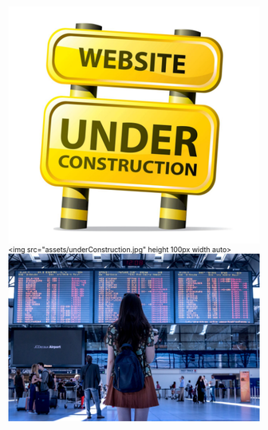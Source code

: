 
![](assets/underConstruction.jpg)
<img src="assets/underConstruction.jpg" height 100px width auto>
<img src="assets/airport-2373727_1920.jpg">
